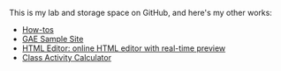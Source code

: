 This is my lab and storage space on GitHub, and here's my other works:
- [How-tos](https://sites.google.com/view/howtos)
- [GAE Sample Site](http://gaesamplesite.appspot.com/)
- [HTML Editor: online HTML editor with real-time preview](http://htmleditor.gitlab.io/)
- [Class Activity Calculator](https://classactivitycalculator.github.io/)
